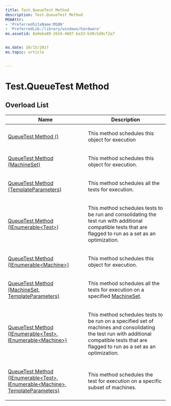 ```yaml
---
title: Test.QueueTest Method
description: Test.QueueTest Method
MSHAttr:
- 'PreferredSiteName:MSDN'
- 'PreferredLib:/library/windows/hardware'
ms.assetid: 8a9eba89-2654-4687-ba33-b30c5d0cf2a7


ms.date: 10/15/2017
ms.topic: article


---
```


# Test.QueueTest Method


## <span id="Overload_List"></span><span id="overload_list"></span><span id="OVERLOAD_LIST"></span>Overload List


<table>
<colgroup>
<col width="50%" />
<col width="50%" />
</colgroup>
<thead>
<tr class="header">
<th>Name</th>
<th>Description</th>
</tr>
</thead>
<tbody>
<tr class="odd">
<td><p><a href="testqueuetest-method---.md" data-raw-source="[QueueTest Method ()](testqueuetest-method---.md)">QueueTest Method ()</a></p></td>
<td><p>This method schedules this object for execution</p></td>
</tr>
<tr class="even">
<td><p><a href="testqueuetest-method--machineset-.md" data-raw-source="[QueueTest Method (MachineSet)](testqueuetest-method--machineset-.md)">QueueTest Method (MachineSet)</a></p></td>
<td><p>This method schedules this object for execution.</p></td>
</tr>
<tr class="odd">
<td><p><a href="test-queuetest-method--templateparameters-.md" data-raw-source="[QueueTest Method (TemplateParameters)](test-queuetest-method--templateparameters-.md)">QueueTest Method (TemplateParameters)</a></p></td>
<td><p>This method schedules all the tests for execution.</p></td>
</tr>
<tr class="even">
<td><p><a href="testqueuetest-method--ienumerabletest--method.md" data-raw-source="[QueueTest Method (IEnumerable&amp;lt;Test&amp;gt;)](testqueuetest-method--ienumerabletest--method.md)">QueueTest Method (IEnumerable&lt;Test&gt;)</a></p></td>
<td><p>This method schedules tests to be run and consolidating the test run with additional compatible tests that are flagged to run as a set as an optimization.</p></td>
</tr>
<tr class="odd">
<td><p><a href="testqueuetest-method--ienumerablemachine--method.md" data-raw-source="[QueueTest Method (IEnumerable&amp;lt;Machine&amp;gt;)](testqueuetest-method--ienumerablemachine--method.md)">QueueTest Method (IEnumerable&lt;Machine&gt;)</a></p></td>
<td><p>This method schedules this object for execution.</p></td>
</tr>
<tr class="even">
<td><p><a href="test-queuetest-method--machineset--templateparameters-.md" data-raw-source="[QueueTest Method (MachineSet, TemplateParameters)](test-queuetest-method--machineset--templateparameters-.md)">QueueTest Method (MachineSet, TemplateParameters)</a></p></td>
<td><p>This method schedules all the tests for execution on a specified <a href="machineset-class.md" data-raw-source="[MachineSet](machineset-class.md)">MachineSet</a>.</p></td>
</tr>
<tr class="odd">
<td><p><a href="testqueuetest-method--test-machine--method.md" data-raw-source="[QueueTest Method (IEnumerable&amp;lt;Test&amp;gt;, IEnumerable&amp;lt;Machine&amp;gt;)](testqueuetest-method--test-machine--method.md)">QueueTest Method (IEnumerable&lt;Test&gt;, IEnumerable&lt;Machine&gt;)</a></p></td>
<td><p>This method schedules tests to be run on a specified set of machines and consolidating the test run with additional compatible tests that are flagged to run as a set as an optimization.</p></td>
</tr>
<tr class="even">
<td><p><a href="test-queuetest-method--ienumerable-test---ienumerable-machine---templateparameters-.md" data-raw-source="[QueueTest Method (IEnumerable&amp;lt;Test&amp;gt;, IEnumerable&amp;lt;Machine&amp;gt;, TemplateParameters)](test-queuetest-method--ienumerable-test---ienumerable-machine---templateparameters-.md)">QueueTest Method (IEnumerable&lt;Test&gt;, IEnumerable&lt;Machine&gt;, TemplateParameters)</a></p></td>
<td><p>This method schedules the test for execution on a specific subset of machines.</p></td>
</tr>
</tbody>
</table>

 

 

 






